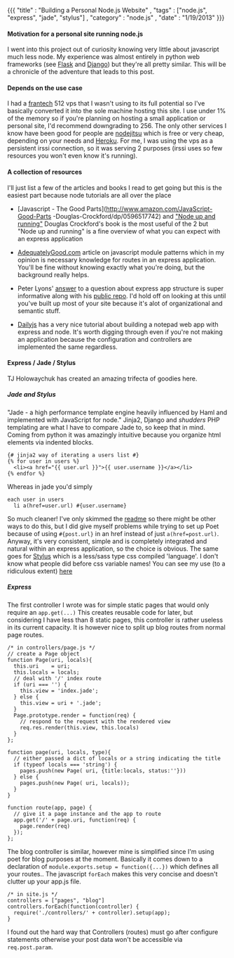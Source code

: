 {{{
    "title" : "Building a Personal Node.js Website"
  , "tags" : ["node.js", "express", "jade", "stylus"]
  , "category" : "node.js"
  , "date" : "1/19/2013"
  }}}


#### Motivation for a personal site running node.js
I went into this project out of curiosity knowing very little about javascript much less node.
My experience was almost entirely in python web frameworks (see [Flask](http://flask.pocoo.org/) and [Django](https://www.djangoproject.com/))
but they're all pretty similar. This will be a chronicle of the adventure that leads to this post.

<!--more-->

#### Depends on the use case
I had a [frantech](http://buyvm.net) 512 vps that I wasn't using to its full potential so I've basically converted it into the sole machine hosting this site. I use under 1% of the memory
so if you're planning on hosting a small application or personal site, I'd recommend downgrading to 256. The only other services I know have been good for people are [nodejitsu](http://nodejitsu.com/)
which is free or very cheap, depending on your needs and [Heroku](http://www.heroku.com/). For me, I was using the vps as a persistent irssi connection, so it was serving 2 purposes 
(irssi uses so few resources you won't even know it's running).

#### A collection of resources
I'll just list a few of the articles and books I read to get going but this is the easiest part because node tutorials are all over the place

- [Javascript - The Good Parts](http://www.amazon.com/JavaScript-Good-Parts -Douglas-Crockford/dp/0596517742) and ["Node up and running"](http://www.amazon.com/Node-Running-Scalable-Server-Side-JavaScript/dp/1449398588)
    Douglas  Crockford's book is the most useful of the 2 but "Node up and  running" is a fine overview of what you can expect with an express application

- [AdequatelyGood.com](http://www.adequatelygood.com/2010/3/JavaScript-Module-Pattern-In-Depth) article on javascript module patterns  which in my opinion is necessary knowledge for routes in an express application.  You'll be fine without knowing exactly what you're doing, but the background really helps.

- Peter Lyons' [answer](http://stackoverflow.com/questions/5778245/expressjs-how-to-structure-an-application) to a question about express app structure is super informative along with his 
  [public repo](https://github.com/focusaurus/peterlyons.com).  I'd hold off on looking at this until you've built up most of your site because it's alot of organizational and semantic stuff.

- [Dailyjs](http://dailyjs.com/2010/11/15/node-tutorial-3/) has a very nice tutorial about building a notepad web app with express and node. It's worth digging through even if you're not making an application because the configuration and controllers are implemented the same regardless.

#### Express / Jade / Stylus
TJ Holowaychuk has created an amazing trifecta of goodies here.  

##### Jade and Stylus
"Jade - a high performance template engine heavily influenced by Haml and implemented with JavaScript for node."
Jinja2, Django and *shudders* PHP templating are what I have to compare Jade to, so keep that in mind. 
Coming from python it was amazingly intuitive because you organize html elements via indented blocks. 
    
    {# jinja2 way of iterating a users list #}
    {% for user in users %}
      <li><a href="{{ user.url }}">{{ user.username }}</a></li>
    {% endfor %}
    
Whereas in jade you'd simply

    each user in users
      li a(href=user.url) #{user.username}
      
So much cleaner! I've only skimmed the [readme](https://github.com/visionmedia/jade#readme) so there might be other ways to do this, but I did give myself problems while trying to set up Poet 
because of using `#{post.url}` in an href instead of just `a(href=post.url)`.  
Anyway, it's very consistent, simple and is completely integrated and natural within an express application, so the choice is obvious.  The same goes for [Stylus](http://learnboost.github.com/stylus/) which is a less/sass type css compiled 'language'.  I don't know what people did before css variable names! You can see my use (to a ridiculous extent) [here](https://github.com/tippenein/brdyorn.com/blob/master/public/stylesheets/style.styl)

##### Express
The first controller I wrote was for simple static pages that would only require an `app.get(...)` 
This creates reusable code for later, but considering I have less than 8 static pages, this controller is rather useless in its current capacity. It is however nice to split up blog routes from normal page routes.

    /* in controllers/page.js */
    // create a Page object 
    function Page(uri, locals){
      this.uri    = uri;
      this.locals = locals;
      // deal with '/' index route
      if (uri === '') {
        this.view = 'index.jade';
      } else {
        this.view = uri + '.jade';
      }
      Page.prototype.render = function(req) {
        // respond to the request with the rendered view
        req.res.render(this.view, this.locals)
      }
    };

    function page(uri, locals, type){
      // either passed a dict of locals or a string indicating the title
      if (typeof locals === 'string') {
        pages.push(new Page( uri, {title:locals, status:''})) 
      } else {
        pages.push(new Page( uri, locals));
      }
    }

    function route(app, page) {
      // give it a page instance and the app to route
      app.get('/' + page.uri, function(req) {
        page.render(req)
      });
    };

The blog controller is similar, however mine is simplified since I'm using poet for blog purposes at the moment. Basically it comes down to a declaration of `module.exports.setup = function({...})` which defines all your routes..
The javascript `forEach` makes this very concise and doesn't clutter up your app.js file.  

    /* in site.js */
    controllers = ["pages", "blog"]
    controllers.forEach(function(controller) {
      require('./controllers/' + controller).setup(app);
    }

I found out the hard way that Controllers (routes) must go after configure statements otherwise your post data won't be accessible via `req.post.param`. 

